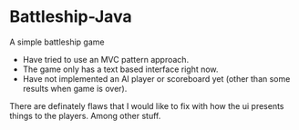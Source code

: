 # Battleship-Java
A simple battleship game  

- Have tried to use an MVC pattern approach.
- The game only has a text based interface right now.
- Have not implemented an AI player or scoreboard yet (other than some results when game is over).

There are definately flaws that I would like to fix with how the ui presents things to the players. Among other stuff.